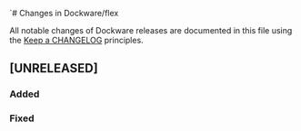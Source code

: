 `# Changes in Dockware/flex

All notable changes of Dockware releases are documented in this file
using the [Keep a CHANGELOG](https://keepachangelog.com/) principles.


## [UNRELEASED]

### Added

### Fixed

